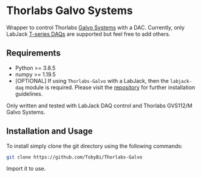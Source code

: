 # Thorlabs Galvo Systems

Wrapper to control Thorlabs [Galvo Systems](https://www.thorlabs.de/newgrouppage9.cfm?objectgroup_id=6057) with a DAC. Currently, only LabJack [T-series DAQs](https://labjack.com/products/t7) are supported but feel free to add others.

## Requirements
- Python >= 3.8.5
- numpy >= 1.19.5
- [OPTIONAL] If using `Thorlabs-Galvo` with a LabJack, then the `labjack-daq` module is required. Please visit the [repository](https://github.com/TobyBi/labJack-daq) for further installation guidelines.

Only written and tested with LabJack DAQ control and Thorlabs GVS112/M Galvo Systems.

## Installation and Usage

To install simply clone the git directory using the following commands:

```bash
git clone https://github.com/TobyBi/Thorlabs-Galvo
```

Import it to use.